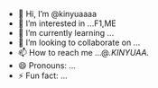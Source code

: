 - 👋 Hi, I’m @kinyuaaaa
- 👀 I’m interested in ...F1,ME
- 🌱 I’m currently learning ...
- 💞️ I’m looking to collaborate on ...
- 📫 How to reach me ...@_.KINYUAA._
- 😄 Pronouns: ...
- ⚡ Fun fact: ...

<!---
kinyuaaaa/kinyuaaaa is a ✨ special ✨ repository because its `README.md` (this file) appears on your GitHub profile.
You can click the Preview link to take a look at your changes.
--->
